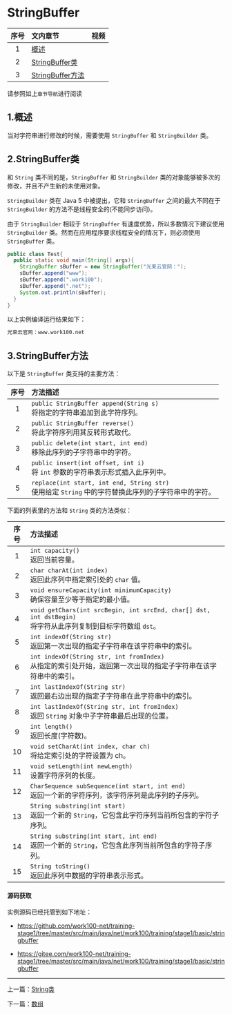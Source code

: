 
# <a id="StringBuffer" style="padding-top: 60px;">StringBuffer</a>


序号|文内章节|视频
:---:|:---|:---
1|[概述](#概述)|
2|[StringBuffer类](#StringBuffer类)|
3|[StringBuffer方法](#StringBuffer方法)|

请参照如上`章节导航`进行阅读


## <a id="概述" style="padding-top: 60px;">1.概述</a>


当对字符串进行修改的时候，需要使用 `StringBuffer` 和 `StringBuilder` 类。


## <a id="StringBuffer类" style="padding-top: 60px;">2.StringBuffer类</a>

和 `String` 类不同的是，`StringBuffer` 和 `StringBuilder` 类的对象能够被多次的修改，并且不产生新的未使用对象。

`StringBuilder` 类在 Java 5 中被提出，它和 `StringBuffer` 之间的最大不同在于 `StringBuilder` 的方法不是线程安全的(不能同步访问)。

由于 `StringBuilder` 相较于 `StringBuffer` 有速度优势，所以多数情况下建议使用 `StringBuilder` 类。然而在应用程序要求线程安全的情况下，则必须使用 `StringBuffer` 类。


```java
public class Test{
  public static void main(String[] args){
    StringBuffer sBuffer = new StringBuffer("光束云官网：");
    sBuffer.append("www");
    sBuffer.append(".work100");
    sBuffer.append(".net");
    System.out.println(sBuffer);  
  }
}
```

以上实例编译运行结果如下：


```cmd
光束云官网：www.work100.net
```


## <a id="StringBuffer方法" style="padding-top: 60px;">3.StringBuffer方法</a>

以下是 `StringBuffer` 类支持的主要方法：

序号|方法描述
:-:|:-
1|`public StringBuffer append(String s)` <br>将指定的字符串追加到此字符序列。
2|`public StringBuffer reverse()` <br>将此字符序列用其反转形式取代。
3|`public delete(int start, int end)` <br>移除此序列的子字符串中的字符。
4|`public insert(int offset, int i)` <br>将 `int` 参数的字符串表示形式插入此序列中。
5|`replace(int start, int end, String str)` <br>使用给定 `String` 中的字符替换此序列的子字符串中的字符。

下面的列表里的方法和 `String` 类的方法类似：

序号|方法描述
:-:|:-
1|`int capacity()` <br>返回当前容量。
2|`char charAt(int index)` <br>返回此序列中指定索引处的 `char` 值。
3|`void ensureCapacity(int minimumCapacity)` <br>确保容量至少等于指定的最小值。
4|`void getChars(int srcBegin, int srcEnd, char[] dst, int dstBegin)` <br>将字符从此序列复制到目标字符数组 `dst`。
5|`int indexOf(String str)` <br>返回第一次出现的指定子字符串在该字符串中的索引。
6|`int indexOf(String str, int fromIndex)` <br>从指定的索引处开始，返回第一次出现的指定子字符串在该字符串中的索引。
7|`int lastIndexOf(String str)` <br>返回最右边出现的指定子字符串在此字符串中的索引。
8|`int lastIndexOf(String str, int fromIndex)` <br>返回 `String` 对象中子字符串最后出现的位置。
9|`int length()` <br>返回长度(字符数)。
10|`void setCharAt(int index, char ch)` <br>将给定索引处的字符设置为 ch。
11|`void setLength(int newLength)` <br>设置字符序列的长度。
12|`CharSequence subSequence(int start, int end)` <br>返回一个新的字符序列，该字符序列是此序列的子序列。
13|`String substring(int start)` <br>返回一个新的 `String`，它包含此字符序列当前所包含的字符子序列。
14|`String substring(int start, int end)` <br>返回一个新的 `String`，它包含此序列当前所包含的字符子序列。
15|`String toString()` <br>返回此序列中数据的字符串表示形式。



#### 源码获取

实例源码已经托管到如下地址：

- <a href="https://github.com/work100-net/training-stage1/tree/master/src/main/java/net/work100/training/stage1/basic/stringbuffer" target="_blank">https://github.com/work100-net/training-stage1/tree/master/src/main/java/net/work100/training/stage1/basic/stringbuffer</a>

- <a href="https://gitee.com/work100-net/training-stage1/tree/master/src/main/java/net/work100/training/stage1/basic/stringbuffer" target="_blank">https://gitee.com/work100-net/training-stage1/tree/master/src/main/java/net/work100/training/stage1/basic/stringbuffer</a>



----------

上一篇：[String类](/training/java-string.html "String类 - 语言基础 - Java入门 - 免费课程 - 光束云 - work100.net")

下一篇：[数组](/training/java-array.html "数组 - 语言基础 - Java入门 - 免费课程 - 光束云 - work100.net")
